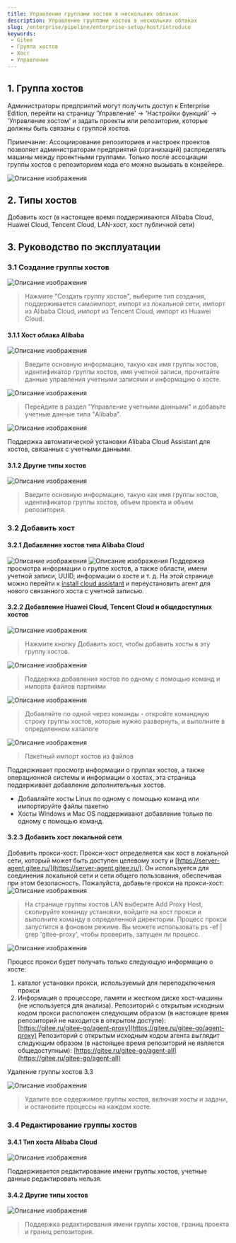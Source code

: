 ```yaml
---
title: Управление группами хостов в нескольких облаках
description: Управление группами хостов в нескольких облаках
slug: /enterprise/pipeline/enterprise-setup/host/introduce
keywords:
 - Gitee
 - Группа хостов
 - Хост
 - Управление
---
```


## 1. Группа хостов

Администраторы предприятий могут получить доступ к Enterprise Edition, перейти на страницу 'Управление' -> 'Настройки функций' -> 'Управление хостом' и задать проекты или репозитории, которые должны быть связаны с группой хостов.

Примечание: Ассоциирование репозиториев и настроек проектов позволяет администраторам предприятий (организаций) распределять машины между проектными группами. Только после ассоциации группы хостов с репозиторием кода его можно вызывать в конвейере.

![Описание изображения](https://foruda.gitee.ru/images/1660230257898613744/屏幕截图.png )

## 2. Типы хостов

Добавить хост (в настоящее время поддерживаются Alibaba Cloud, Huawei Cloud, Tencent Cloud, LAN-хост, хост публичной сети)

## 3. Руководство по эксплуатации

### 3.1 Создание группы хостов

![Описание изображения](https://foruda.gitee.ru/images/1660230378058600935/屏幕截图.png )
> Нажмите "Создать группу хостов", выберите тип создания, поддерживается самоимпорт, импорт из локальной сети, импорт из Alibaba Cloud, импорт из Tencent Cloud, импорт из Huawei Cloud.

#### 3.1.1 Хост облака Alibaba

![Описание изображения](https://foruda.gitee.ru/images/1660230445097563873/屏幕截图.png )
>Введите основную информацию, такую как имя группы хостов, идентификатор группы хостов, имя учетной записи, прочитайте данные управления учетными записями и информацию о хосте.

![Описание изображения](https://foruda.gitee.ru/images/1660230651635002910/屏幕截图.png )

>Перейдите в раздел "Управление учетными данными" и добавьте учетные данные типа "Alibaba".

![Описание изображения](https://foruda.gitee.ru/images/1660230475727162812/屏幕截图.png )

Поддержка автоматической установки Alibaba Cloud Assistant для хостов, связанных с учетными данными.

#### 3.1.2 Другие типы хостов

![Описание изображения](https://foruda.gitee.ru/images/1660230778144917527/屏幕截图.png )

>Введите основную информацию, такую как имя группы хостов, идентификатор группы хостов, объем проекта и объем репозитория.

### 3.2 Добавить хост

#### 3.2.1 Добавление хостов типа Alibaba Cloud

![Описание изображения](https://foruda.gitee.ru/images/1660230874051212207/屏幕截图.png )
![Описание изображения](https://foruda.gitee.ru/images/1660230881500120946/屏幕截图.png )
Поддержка просмотра информации о группе хостов, а также области, имени учетной записи, UUID, информации о хосте и т. д. На этой странице можно перейти к [install cloud assistant](ссылка) и переустановить агент для нового связанного хоста с учетной записью.

#### 3.2.2 Добавление Huawei Cloud, Tencent Cloud и общедоступных хостов

![Описание изображения](https://foruda.gitee.ru/images/1660230963953771050/屏幕截图.png )
>Нажмите кнопку Добавить хост, чтобы добавить хосты в эту группу хостов.

![Описание изображения](https://foruda.gitee.ru/images/1660230972095617783/屏幕截图.png )
>Поддержка добавления хостов по одному с помощью команд и импорта файлов партиями

![Описание изображения](https://foruda.gitee.ru/images/1660230979591649373/屏幕截图.png )
> Добавляйте по одной через команды - откройте командную строку группы хостов, которые нужно развернуть, и выполните в определенном каталоге

![Описание изображения](https://foruda.gitee.ru/images/1660230986732197447/屏幕截图.png )
> Пакетный импорт хостов из файлов

Поддерживает просмотр информации о группах хостов, а также операционной системы и информации о хостах, эта страница поддерживает добавление дополнительных хостов.

- Добавляйте хосты Linux по одному с помощью команд или импортируйте файлы пакетно
- Хосты Windows и Mac OS поддерживают добавление только по одному с помощью команд.

#### 3.2.3 Добавить хост локальной сети

Добавить прокси-хост: Прокси-хост определяется как хост в локальной сети, который может быть доступен целевому хосту и [https://server-agent.gitee.ru/](https://server-agent.gitee.ru/). Он используется для соединения локальной сети и сети общего пользования, обеспечивая при этом безопасность.
Пожалуйста, добавьте прокси на прокси-хост:
![Описание изображения](https://foruda.gitee.ru/images/1660232643547283805/屏幕截图.png )

>На странице группы хостов LAN выберите Add Proxy Host, скопируйте команду установки, войдите на хост прокси и выполните команду в определенной директории. Процесс прокси запустится в фоновом режиме. Вы можете использовать ps -ef | grep 'gitee-proxy', чтобы проверить, запущен ли процесс.

![Описание изображения](https://foruda.gitee.ru/images/1660232694183070611/屏幕截图.png )

Процесс прокси будет получать только следующую информацию о хосте:

1) каталог установки прокси, используемый для переподключения прокси
2) Информация о процессоре, памяти и жестком диске хост-машины (не используется для анализа).
Репозиторий с открытым исходным кодом прокси расположен следующим образом (в настоящее время репозиторий не находится в открытом доступе):
   [https://gitee.ru/gitee-go/agent-proxy](https://gitee.ru/gitee-go/agent-proxy)
Репозиторий с открытым исходным кодом агента выглядит следующим образом (в настоящее время репозиторий не является общедоступным):
   [https://gitee.ru/gitee-go/agent-all](https://gitee.ru/gitee-go/agent-all)

Удаление группы хостов 3.3

![Описание изображения](https://foruda.gitee.ru/images/1660234008391860467/屏幕截图.png )
> Удалите все содержимое группы хостов, включая хосты и задачи, и остановите процессы на каждом хосте.

### 3.4 Редактирование группы хостов

#### 3.4.1 Тип хоста Alibaba Cloud

![Описание изображения](https://foruda.gitee.ru/images/1660231077667666874/屏幕截图.png )

Поддерживается редактирование имени группы хостов, учетные данные редактировать нельзя.

#### 3.4.2 Другие типы хостов

![Описание изображения](https://foruda.gitee.ru/images/1660231090140975724/屏幕截图.png )

>Поддержка редактирования имени группы хостов, границ проекта и границ репозитория.